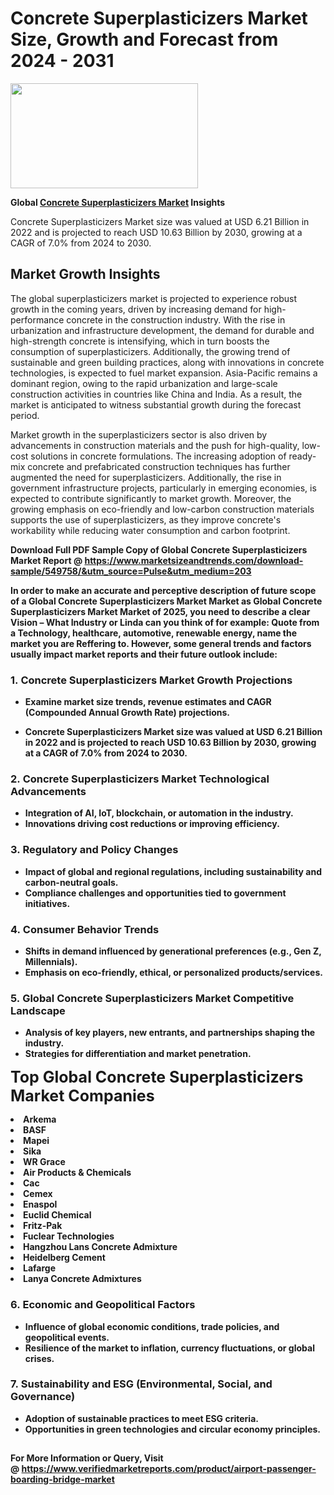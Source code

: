 <H1>Concrete Superplasticizers Market Size, Growth and Forecast from 2024 - 2031</H1><img class="aligncenter size-medium wp-image-584254" src="https://thirdeyenews.in/wp-content/uploads/2024/09/Global-Market-Research-300x168.jpeg" alt="" width="300" height="168" /><p><strong>Global&nbsp;<a href="https://www.marketsizeandtrends.com/download-sample/549758/&amp;utm_source=Pulse&amp;utm_medium=203">Concrete Superplasticizers Market</a> Insights</strong></p><p>Concrete Superplasticizers Market size was valued at USD 6.21 Billion in 2022 and is projected to reach USD 10.63 Billion by 2030, growing at a CAGR of 7.0% from 2024 to 2030.</p><p><h2>Market Growth Insights</h2> <p>The global superplasticizers market is projected to experience robust growth in the coming years, driven by increasing demand for high-performance concrete in the construction industry. With the rise in urbanization and infrastructure development, the demand for durable and high-strength concrete is intensifying, which in turn boosts the consumption of superplasticizers. Additionally, the growing trend of sustainable and green building practices, along with innovations in concrete technologies, is expected to fuel market expansion. Asia-Pacific remains a dominant region, owing to the rapid urbanization and large-scale construction activities in countries like China and India. As a result, the market is anticipated to witness substantial growth during the forecast period.</p> <p><strong></strong></p> <p>Market growth in the superplasticizers sector is also driven by advancements in construction materials and the push for high-quality, low-cost solutions in concrete formulations. The increasing adoption of ready-mix concrete and prefabricated construction techniques has further augmented the need for superplasticizers. Additionally, the rise in government infrastructure projects, particularly in emerging economies, is expected to contribute significantly to market growth. Moreover, the growing emphasis on eco-friendly and low-carbon construction materials supports the use of superplasticizers, as they improve concrete's workability while reducing water consumption and carbon footprint.</p> <p><strong></p><p><span class=""><strong>Download Full PDF Sample Copy of Global Concrete Superplasticizers Market Report</strong> @ <a href="https://www.marketsizeandtrends.com/download-sample/549758/&amp;utm_source=Pulse&amp;utm_medium=203" target="_blank">https://www.marketsizeandtrends.com/download-sample/549758/&amp;utm_source=Pulse&amp;utm_medium=203</a></span></p><p>In order to make an accurate and perceptive description of future scope of a Global&nbsp;Concrete Superplasticizers Market Market as Global&nbsp;Concrete Superplasticizers Market Market of 2025, you need to describe a clear Vision &ndash; What Industry or Linda can you think of for example: Quote from a Technology, healthcare, automotive, renewable energy, name the market you are Reffering to. However, some general trends and factors usually impact market reports and their future outlook include:</p><h3>1.&nbsp;<strong>Concrete Superplasticizers Market Growth Projections</strong></h3><ul><li>Examine market size trends, revenue estimates and CAGR (Compounded Annual Growth Rate) projections.</li><li><p>Concrete Superplasticizers Market size was valued at USD 6.21 Billion in 2022 and is projected to reach USD 10.63 Billion by 2030, growing at a CAGR of 7.0% from 2024 to 2030.</p></li></ul><h3>2.&nbsp;<strong>Concrete Superplasticizers Market Technological Advancements</strong></h3><ul><li>Integration of AI, IoT, blockchain, or automation in the industry.</li><li>Innovations driving cost reductions or improving efficiency.</li></ul><h3>3.&nbsp;<strong>Regulatory and Policy Changes</strong></h3><ul><li>Impact of global and regional regulations, including sustainability and carbon-neutral goals.</li><li>Compliance challenges and opportunities tied to government initiatives.</li></ul><h3>4.&nbsp;<strong>Consumer Behavior Trends</strong></h3><ul><li>Shifts in demand influenced by generational preferences (e.g., Gen Z, Millennials).</li><li>Emphasis on eco-friendly, ethical, or personalized products/services.</li></ul><h3>5.&nbsp;<strong>Global Concrete Superplasticizers Market Competitive Landscape</strong></h3><ul><li>Analysis of key players, new entrants, and partnerships shaping the industry.</li><li>Strategies for differentiation and market penetration.</li></ul><p data-pm-slice="1 1 []"><span style="color: inherit; font-family: inherit; font-size: 25px;">Top Global Concrete Superplasticizers Market Companies</span></p><div class="" data-test-id=""><p><li>Arkema</li><li> BASF</li><li> Mapei</li><li> Sika</li><li> WR Grace</li><li> Air Products & Chemicals</li><li> Cac</li><li> Cemex</li><li> Enaspol</li><li> Euclid Chemical</li><li> Fritz-Pak</li><li> Fuclear Technologies</li><li> Hangzhou Lans Concrete Admixture</li><li> Heidelberg Cement</li><li> Lafarge</li><li> Lanya Concrete Admixtures</li></p></div><h3>6.&nbsp;<strong>Economic and Geopolitical Factors</strong></h3><ul><li>Influence of global economic conditions, trade policies, and geopolitical events.</li><li>Resilience of the market to inflation, currency fluctuations, or global crises.</li></ul><h3>7.&nbsp;<strong>Sustainability and ESG (Environmental, Social, and Governance)</strong></h3><ul><li>Adoption of sustainable practices to meet ESG criteria.</li><li>Opportunities in green technologies and circular economy principles.</li></ul><h2><strong style="font-size: 14px;">For More Information or Query, Visit @&nbsp;</strong><a style="background-color: #ffffff; font-size: 14px;" href="https://www.marketsizeandtrends.com/report/concrete-superplasticizers-market/" target="_blank">https://www.verifiedmarketreports.com/product/airport-passenger-boarding-bridge-market</a></h2>
